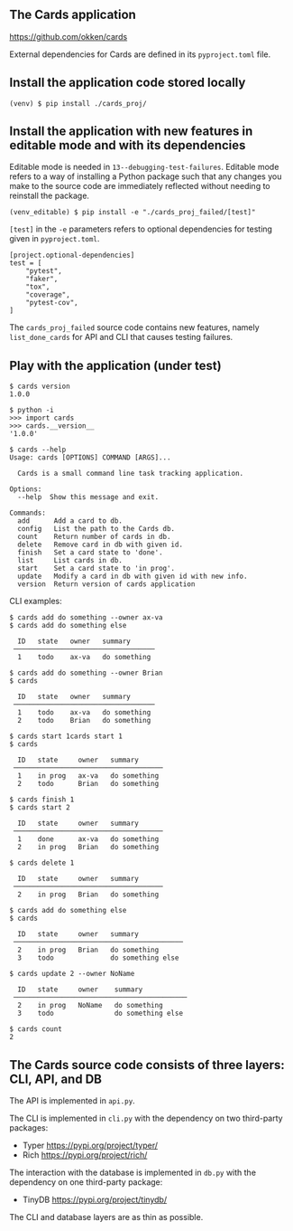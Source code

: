 ## The Cards application

https://github.com/okken/cards

External dependencies for Cards are defined in its `pyproject.toml` file.

## Install the application code stored locally
```unix
(venv) $ pip install ./cards_proj/
```

## Install the application with new features in editable mode and with its dependencies

Editable mode is needed in `13--debugging-test-failures`.
Editable mode refers to a way of installing a Python package such that any changes 
you make to the source code are immediately reflected without needing to reinstall the package.

```unix
(venv_editable) $ pip install -e "./cards_proj_failed/[test]"
```

`[test]` in the `-e` parameters refers to optional dependencies for testing given in `pyproject.toml`.

```tolm
[project.optional-dependencies]
test = [
    "pytest",
    "faker",
    "tox",
    "coverage",
    "pytest-cov",
]
```

The `cards_proj_failed` source code contains new features, 
namely `list_done_cards` for API and CLI that causes testing failures.

## Play with the application (under test)

```unix
$ cards version
1.0.0
```

```unix
$ python -i
>>> import cards
>>> cards.__version__
'1.0.0'
```

```unix
$ cards --help
Usage: cards [OPTIONS] COMMAND [ARGS]...

  Cards is a small command line task tracking application.

Options:
  --help  Show this message and exit.

Commands:
  add      Add a card to db.
  config   List the path to the Cards db.
  count    Return number of cards in db.
  delete   Remove card in db with given id.
  finish   Set a card state to 'done'.
  list     List cards in db.
  start    Set a card state to 'in prog'.
  update   Modify a card in db with given id with new info.
  version  Return version of cards application
```

CLI examples:

```unix
$ cards add do something --owner ax-va
$ cards add do something else
                                     
  ID   state   owner   summary       
 ─────────────────────────────────── 
  1    todo    ax-va   do something  

$ cards add do something --owner Brian
$ cards
                                     
  ID   state   owner   summary       
 ─────────────────────────────────── 
  1    todo    ax-va   do something  
  2    todo    Brian   do something  

$ cards start 1cards start 1
$ cards
                                       
  ID   state     owner   summary       
 ───────────────────────────────────── 
  1    in prog   ax-va   do something  
  2    todo      Brian   do something  
                                       
$ cards finish 1
$ cards start 2
                                       
  ID   state     owner   summary       
 ───────────────────────────────────── 
  1    done      ax-va   do something  
  2    in prog   Brian   do something  

$ cards delete 1   

  ID   state     owner   summary       
 ───────────────────────────────────── 
  2    in prog   Brian   do something  
     
$ cards add do something else
$ cards  

  ID   state     owner   summary            
 ────────────────────────────────────────── 
  2    in prog   Brian   do something       
  3    todo              do something else  

$ cards update 2 --owner NoName

  ID   state     owner    summary            
 ─────────────────────────────────────────── 
  2    in prog   NoName   do something       
  3    todo               do something else  

$ cards count
2
```                              

## The Cards source code consists of three layers: CLI, API, and DB

The API is implemented in `api.py`.

The CLI is implemented in `cli.py` with the dependency on two third-party packages:
- Typer https://pypi.org/project/typer/
- Rich https://pypi.org/project/rich/

The interaction with the database is implemented in `db.py` with the dependency on one third-party package:
- TinyDB https://pypi.org/project/tinydb/

The CLI and database layers are as thin as possible. 